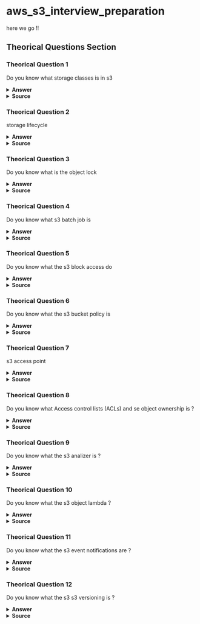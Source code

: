 # aws_s3_interview_preparation

here we go !!

## Theorical Questions Section

### Theorical Question 1

Do you know what storage classes is in s3

<details><summary><b>Answer</b></summary>
Amazon S3 offers a range of storage classes designed for different use cases. For example, you can store mission-critical production data in S3 Standard for frequent access, save costs by storing infrequently accessed data in S3 Standard-IA or S3 One Zone-IA, and archive data at the lowest costs in S3 Glacier Instant Retrieval, S3 Glacier Flexible Retrieval, and S3 Glacier Deep Archive.

You can store data with changing or unknown access patterns in S3 Intelligent-Tiering, which optimizes storage costs by automatically moving your data between four access tiers when your access patterns change. These four access tiers include two low-latency access tiers optimized for frequent and infrequent access, and two opt-in archive access tiers designed for asynchronous access for rarely accessed data.
</details>

<details><summary><b>Source</b></summary>
https://docs.aws.amazon.com/AmazonS3/latest/userguide/Welcome.html
</details>


### Theorical Question 2

storage lifecycle

<details><summary><b>Answer</b></summary>
It is a feature for transitioning objects in s3 storage clases and expiring them (deleting them) depending on an amount of time like after 30 days or a year
</details>

<details><summary><b>Source</b></summary>
https://docs.aws.amazon.com/AmazonS3/latest/userguide/Welcome.html
</details>

### Theorical Question 3

Do you know what is the object lock

<details><summary><b>Answer</b></summary>
Prevent Amazon S3 objects from being deleted or overwritten for a fixed amount of time or indefinitely. You can use Object Lock to help meet regulatory requirements that require write-once-read-many (WORM) storage or to simply add another layer of protection against object changes and deletions.
</details>

<details><summary><b>Source</b></summary>
https://docs.aws.amazon.com/AmazonS3/latest/userguide/Welcome.html
</details>

### Theorical Question 4

Do you know what s3 batch job is

<details><summary><b>Answer</b></summary>
A batch job performs a specified operation on every object that is included in its manifest. A manifest lists the objects that you want a batch job to process and it is stored as an object in a bucket. You can use a comma-separated values (CSV)-formatted Amazon S3 Inventory report as a manifest, which makes it easy to create large lists of objects located in a bucket. You can also specify a manifest in a simple CSV format that enables you to perform batch operations on a customized list of objects contained within a single bucket.

After you create a job, Amazon S3 processes the list of objects in the manifest and runs the specified operation against each object. While a job is running, you can monitor its progress programmatically or through the Amazon S3 console. You can also configure a job to generate a completion report when it finishes. The completion report describes the results of each task that was performed by the job. 
</details>

<details><summary><b>Source</b></summary>
https://docs.aws.amazon.com/AmazonS3/latest/userguide/Welcome.html
</details>

### Theorical Question 5

Do you know what the s3 block access do

<details><summary><b>Answer</b></summary>
When Amazon S3 receives a request to access a bucket or an object, it determines whether the bucket or the bucket owner's account has a block public access setting applied. If the request was made through an access point, Amazon S3 also checks for block public access settings for the access point. If there is an existing block public access setting that prohibits the requested access, Amazon S3 rejects the request.
</details>

<details><summary><b>Source</b></summary>
https://docs.aws.amazon.com/AmazonS3/latest/userguide/access-control-block-public-access.html
</details>

### Theorical Question 6

Do you know what the s3 bucket policy is

<details><summary><b>Answer</b></summary>
 Use IAM-based policy language to configure resource-based permissions for your S3 buckets and the objects in them.
</details>

<details><summary><b>Source</b></summary>
https://docs.aws.amazon.com/AmazonS3/latest/userguide/Welcome.html
</details>

### Theorical Question 7

s3 access point

<details><summary><b>Answer</b></summary>
Amazon S3 access points simplify data access for any AWS service or customer application that stores data in S3. Access points are named network endpoints that are attached to buckets that you can use to perform S3 object operations, such as GetObject and PutObject. Each access point has distinct permissions and network controls that S3 applies for any request that is made through that access point.
</details>

<details><summary><b>Source</b></summary>
https://docs.aws.amazon.com/AmazonS3/latest/userguide/access-points.html
</details>

### Theorical Question 8

Do you know what Access control lists (ACLs) and se object ownership is ?

<details><summary><b>Answer</b></summary>
Grant read and write permissions for individual buckets and objects to authorized users. As a general rule, we recommend using S3 resource-based policies (bucket policies and access point policies) or IAM user policies for access control instead of ACLs. Policies are a simplified and more flexible access control option. With bucket policies and access point policies, you can define rules that apply broadly across all requests to your Amazon S3 resources.

S3 Object Ownership is an Amazon S3 bucket-level setting that you can use to disable or enable ACLs. By default, ACLs are disabled. With ACLs disabled, the bucket owner owns all the objects in the bucket and manages access to data exclusively by using access-management policies.
</details>

<details><summary><b>Source</b></summary>
https://docs.aws.amazon.com/AmazonS3/latest/userguide/access-points.html
</details>

### Theorical Question 9

Do you know what the s3 analizer is ?

<details><summary><b>Answer</b></summary>
Evaluate and monitor your S3 bucket access policies, ensuring that the policies provide only the intended access to your S3 resources.
</details>

<details><summary><b>Source</b></summary>
https://docs.aws.amazon.com/AmazonS3/latest/userguide/access-points.html
</details>


### Theorical Question 10

Do you know what the s3 object lambda ?

<details><summary><b>Answer</b></summary>
With Amazon S3 Object Lambda, you can add your own code to Amazon S3 GET, LIST, and HEAD requests to modify and process data as it is returned to an application. You can use custom code to modify the data returned by S3 GET requests to filter rows, dynamically resize and watermark images, redact confidential data, and more. You can also use S3 Object Lambda to modify the output of S3 LIST requests to create a custom view of all objects in a bucket and S3 HEAD requests to modify object metadata such as object name and size. You can use S3 Object Lambda as an origin for your Amazon CloudFront distribution to tailor data for end users, such as automatically resizing images, transcoding older formats (like from JPEG to WebP), or stripping metadata. 
</details>

<details><summary><b>Source</b></summary>
https://docs.aws.amazon.com/AmazonS3/latest/userguide/transforming-objects.html
</details>

### Theorical Question 11

Do you know what the s3 event notifications are ?

<details><summary><b>Answer</b></summary>
You can use the Amazon S3 Event Notifications feature to receive notifications when certain events happen in your S3 bucket. To enable notifications, add a notification configuration that identifies the events that you want Amazon S3 to publish. Make sure that it also identifies the destinations where you want Amazon S3 to send the notifications. You store this configuration in the notification subresource that's associated with a bucket.

Amazon S3 event notifications are designed to be delivered at least once. Typically, event notifications are delivered in seconds but can sometimes take a minute or longer.
</details>

<details><summary><b>Source</b></summary>
https://docs.aws.amazon.com/AmazonS3/latest/userguide/EventNotifications.html
</details>


### Theorical Question 12

Do you know what the s3 s3 versioning is ?

<details><summary><b>Answer</b></summary>
ou can use S3 Versioning to keep multiple variants of an object in the same bucket. With S3 Versioning, you can preserve, retrieve, and restore every version of every object stored in your buckets. You can easily recover from both unintended user actions and application failures.

When you enable S3 Versioning in a bucket, Amazon S3 generates a unique version ID for each object added to the bucket. Objects that already existed in the bucket at the time that you enable versioning have a version ID of null.

An object is uniquely identified within a bucket by a key (name) and a version ID (if S3 Versioning is enabled on the bucket)
</details>

<details><summary><b>Source</b></summary>
https://docs.aws.amazon.com/AmazonS3/latest/userguide/EventNotifications.html
</details>